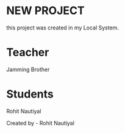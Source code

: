 # NEW PROJECT

this project was created in my Local System.

# Teacher

Jamming Brother

# Students

Rohit Nautiyal

Created by - Rohit Nautiyal
